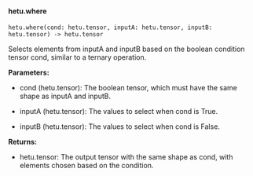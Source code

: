 #### hetu.where

```
hetu.where(cond: hetu.tensor, inputA: hetu.tensor, inputB: hetu.tensor) -> hetu.tensor
```

Selects elements from inputA and inputB based on the boolean condition tensor cond, similar to a ternary operation.

**Parameters:**

* cond (hetu.tensor): The boolean tensor, which must have the same shape as inputA and inputB.

* inputA (hetu.tensor): The values to select when cond is True.

* inputB (hetu.tensor): The values to select when cond is False.

**Returns:**

* hetu.tensor: The output tensor with the same shape as cond, with elements chosen based on the condition.

